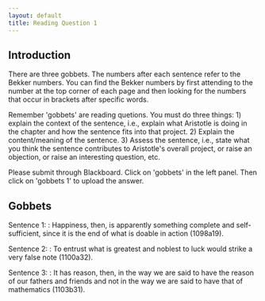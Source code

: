 ```yaml
---
layout: default
title: Reading Question 1
---
```


## Introduction 

There are three gobbets. The numbers after each sentence refer to the Bekker numbers. You can find the Bekker numbers by first attending to the number at the top corner of each page and then looking for the numbers that occur in brackets after specific words. 

Remember 'gobbets' are reading quetions. You must do three things: 1) explain the context of the sentence, i.e., explain what Aristotle is doing in the chapter and how the sentence fits into that project. 2) Explain the content/meaning of the sentence. 3) Assess the sentence, i.e., state what you think the sentence contributes to Aristotle's overall project, or raise an objection, or raise an interesting question, etc.  

Please submit through Blackboard. Click on 'gobbets' in the left panel. Then click on 'gobbets 1' to upload the answer. 

## Gobbets

Sentence 1:
: Happiness, then, is apparently something complete and self-sufficient, since it is the end of what is doable in action (1098a19).

Sentence 2:
: To entrust what is greatest and noblest to luck would strike a very false note (1100a32).

Sentence 3:
: It has reason, then, in the way we are said to have the reason of our fathers and friends and not in the way we are said to have that of mathematics (1103b31).